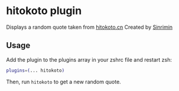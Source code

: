# hitokoto plugin
Displays a random quote taken from [hitokoto.cn](https://v1.hitokoto.cn/)
Created by [Sinrimin](https://github.com/sinrimin)
## Usage
Add the plugin to the plugins array in your zshrc file and restart zsh:
```zsh
plugins=(... hitokoto)
```
Then, run `hitokoto` to get a new random quote.
